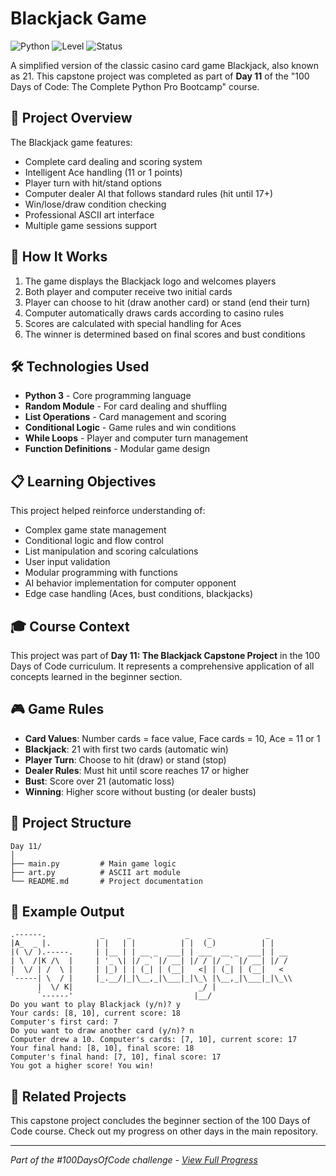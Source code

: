 # Blackjack Game

![Python](https://img.shields.io/badge/Python-3-blue?style=for-the-badge)
![Level](https://img.shields.io/badge/Level-Beginner-green?style=for-the-badge)
![Status](https://img.shields.io/badge/Status-Complete-brightgreen?style=for-the-badge)

A simplified version of the classic casino card game Blackjack, also known as 21. This capstone project was completed as part of **Day 11** of the "100 Days of Code: The Complete Python Pro Bootcamp" course.

## 🎯 Project Overview

The Blackjack game features:
- Complete card dealing and scoring system
- Intelligent Ace handling (11 or 1 points)
- Player turn with hit/stand options
- Computer dealer AI that follows standard rules (hit until 17+)
- Win/lose/draw condition checking
- Professional ASCII art interface
- Multiple game sessions support

## 🚀 How It Works

1. The game displays the Blackjack logo and welcomes players
2. Both player and computer receive two initial cards
3. Player can choose to hit (draw another card) or stand (end their turn)
4. Computer automatically draws cards according to casino rules
5. Scores are calculated with special handling for Aces
6. The winner is determined based on final scores and bust conditions

## 🛠️ Technologies Used

- **Python 3** - Core programming language
- **Random Module** - For card dealing and shuffling
- **List Operations** - Card management and scoring
- **Conditional Logic** - Game rules and win conditions
- **While Loops** - Player and computer turn management
- **Function Definitions** - Modular game design

## 📋 Learning Objectives

This project helped reinforce understanding of:
- Complex game state management
- Conditional logic and flow control
- List manipulation and scoring calculations
- User input validation
- Modular programming with functions
- AI behavior implementation for computer opponent
- Edge case handling (Aces, bust conditions, blackjacks)

## 🎓 Course Context

This project was part of **Day 11: The Blackjack Capstone Project** in the 100 Days of Code curriculum. It represents a comprehensive application of all concepts learned in the beginner section.

## 🎮 Game Rules

- **Card Values**: Number cards = face value, Face cards = 10, Ace = 11 or 1
- **Blackjack**: 21 with first two cards (automatic win)
- **Player Turn**: Choose to hit (draw) or stand (stop)
- **Dealer Rules**: Must hit until score reaches 17 or higher
- **Bust**: Score over 21 (automatic loss)
- **Winning**: Higher score without busting (or dealer busts)

## 📁 Project Structure

```
Day 11/
│
├── main.py         # Main game logic
├── art.py          # ASCII art module
└── README.md       # Project documentation
```

## 📝 Example Output

```
.------.            _     _            _    _            _    
|A_  _ |.          | |   | |          | |  (_)          | |   
|( \/ ).-----.     | |__ | | __ _  ___| | ___  __ _  ___| | __
| \  /|K /\  |     | '_ \| |/ _` |/ __| |/ / |/ _` |/ __| |/ /
|  \/ | /  \ |     | |_) | | (_| | (__|   <| | (_| | (__|   < 
`-----| \  / |     |_.__/|_|\__,_|\___|_|\_\ |\__,_|\___|_|\_\\
      |  \/ K|                            _/ |                
      `------'                           |__/           
Do you want to play Blackjack (y/n)? y
Your cards: [8, 10], current score: 18
Computer's first card: 7
Do you want to draw another card (y/n)? n
Computer drew a 10. Computer's cards: [7, 10], current score: 17
Your final hand: [8, 10], final score: 18
Computer's final hand: [7, 10], final score: 17
You got a higher score! You win!
```

## 🔄 Related Projects

This capstone project concludes the beginner section of the 100 Days of Code course. Check out my progress on other days in the main repository.

---

*Part of the #100DaysOfCode challenge - [View Full Progress](https://github.com/evncosta/100-Days-of-Code)*
